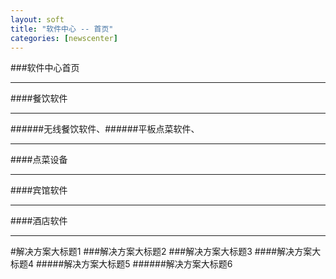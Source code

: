 ```yaml
---
layout: soft
title: "软件中心 -- 首页"
categories: [newscenter]
---
```

###软件中心首页
<hr/>
####餐饮软件
<hr/>
######无线餐饮软件、######平板点菜软件、
<hr/>
####点菜设备
<hr/>
####宾馆软件
<hr/>
####酒店软件
<hr/>
#解决方案大标题1
###解决方案大标题2
###解决方案大标题3
####解决方案大标题4
#####解决方案大标题5
######解决方案大标题6
